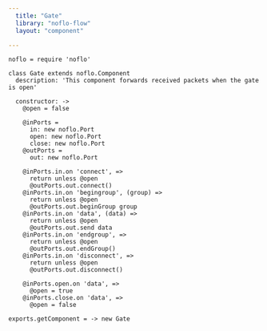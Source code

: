 ```yaml
---
  title: "Gate"
  library: "noflo-flow"
  layout: "component"

---
```


    noflo = require 'noflo'
    
    class Gate extends noflo.Component
      description: 'This component forwards received packets when the gate is open'
    
      constructor: ->
        @open = false
    
        @inPorts =
          in: new noflo.Port
          open: new noflo.Port
          close: new noflo.Port
        @outPorts =
          out: new noflo.Port
    
        @inPorts.in.on 'connect', =>
          return unless @open
          @outPorts.out.connect()
        @inPorts.in.on 'begingroup', (group) =>
          return unless @open
          @outPorts.out.beginGroup group
        @inPorts.in.on 'data', (data) =>
          return unless @open
          @outPorts.out.send data
        @inPorts.in.on 'endgroup', =>
          return unless @open
          @outPorts.out.endGroup()
        @inPorts.in.on 'disconnect', =>
          return unless @open
          @outPorts.out.disconnect()
    
        @inPorts.open.on 'data', =>
          @open = true
        @inPorts.close.on 'data', =>
          @open = false
    
    exports.getComponent = -> new Gate
    
